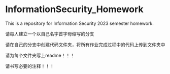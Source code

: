 # InformationSecurity_Homework
This is a repository for Information Security 2023 semester homework.

请每人建立一个以自己名字首字母缩写的分支

请在自己的分支中创建代码文件夹，将所有作业完成过程中的代码上传到文件夹中

请为每个文件夹写上readme！！！

请书写必要的注释！！！

